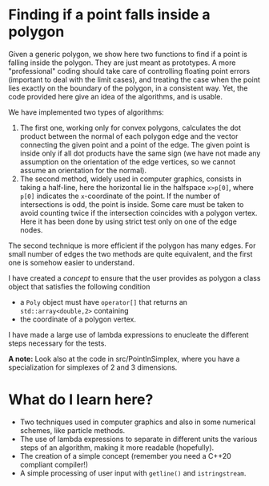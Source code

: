 # Finding if a point falls inside a polygon #

Given a generic polygon, we show here two functions to find if a point is falling inside the polygon.
They are just meant as prototypes. A more "professional" coding should take care of controlling floating point errors 
(important to deal with the limit cases), and treating the case when the point lies exactly on the boundary 
of the polygon, in a consistent way. Yet, the code provided here give an idea of the algorithms, and is usable.

We have implemented two types of algorithms:

1. The first one, working only for convex polygons,  calculates the dot product between the normal of each polygon edge and the vector connecting the given 
point and a point of the edge. The given point is inside only if all dot products have the same sign 
(we have not made any assumption on the orientation of the edge vertices, so we cannot assume an 
orientation for the normal).
2. The second method, widely used in computer graphics, consists in taking a half-line, here the horizontal lie 
in the halfspace `x>p[0]`, where `p[0]` indicates the `x`-coordinate of the point. If the number of intersections 
is odd, the point is inside. Some care must be taken to avoid counting twice if the intersection coincides 
with a polygon vertex. Here it has been done by using strict test only on one of the edge nodes.

The second technique is more efficient if the polygon has many edges. For small number of edges the two methods 
are quite equivalent, and the first one is somehow easier to understand.

I have created a *concept* to ensure that the user provides as polygon a class object that satisfies the following condition
* a `Poly` object must have `operator[]` that returns an `std::array<double,2>` containing 
* the coordinate of a polygon vertex.


I have made a large use of lambda expressions to enucleate the different steps necessary for the tests.

**A note:** Look also at the code in src/PointInSimplex, where you have a specialization for simplexes of 2 and 3 dimensions.


# What do I learn here?
- Two techniques used in computer graphics and also in some numerical schemes, like particle methods.
- The use of lambda expressions to separate in different units the various steps of an algorithm, making it more readable (hopefully).
- The creation of a simple concept (remember you need a C++20 compliant compiler!)
- A simple processing of user input with `getline()` and `istringstream`. 

